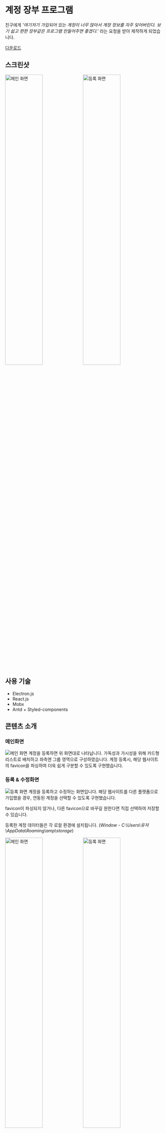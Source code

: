 # 계정 장부 프로그램
친구에게 *'여기저기 가입되어 있는 계정이 너무 많아서 계정 정보를 자주 잊어버린다. 보기 쉽고 편한 장부같은 프로그램 만들어주면 좋겠다.'* 라는 요청을 받아 제작하게 되었습니다.

[다운로드](https://drive.google.com/file/d/1YNwHzbvjKJiKg0HCRiXdEVXyMuFTRh-X/view?usp=sharing)

## 스크린샷
<img src="https://user-images.githubusercontent.com/27776795/165788540-f5c05041-4b1b-4c26-951f-0dd048169750.png" width="49%" title="메인 화면" alt="메인 화면"></img>
<img src="https://user-images.githubusercontent.com/27776795/165789673-9dec429b-4a34-46ab-af6b-aa5ad14381b6.png" width="49%" title="등록 화면" alt="등록 화면"></img>

## 사용 기술
- Electron.js
- React.js
- Mobx
- Antd + Styled-components

## 콘텐츠 소개
### 메인화면
![메인 화면](https://user-images.githubusercontent.com/27776795/165788540-f5c05041-4b1b-4c26-951f-0dd048169750.png)
계정을 등록하면 위 화면대로 나타납니다. 가독성과 가시성을 위해 카드형 리스트로 배치하고 좌측엔 그룹 영역으로 구성하였습니다. 계정 등록시, 해당 웹사이트의 favicon을 파싱하여 더욱 쉽게 구분할 수 있도록 구현했습니다.

### 등록 & 수정화면
![등록 화면](https://user-images.githubusercontent.com/27776795/165789673-9dec429b-4a34-46ab-af6b-aa5ad14381b6.png)
계정을 등록하고 수정하는 화면입니다. 해당 웹사이트를 다른 플랫폼으로 가입했을 경우, 연동된 계정을 선택할 수 있도록 구현했습니다.

favicon이 파싱되지 않거나, 다른 favicon으로 바꾸길 원한다면 직접 선택하여 저장할 수 있습니다.

등록한 계정 데이터들은 각 로컬 환경에 설치됩니다. (*Window - C:\Users\유저\AppData\Roaming\amp\storage*)

<img src="https://user-images.githubusercontent.com/27776795/165792570-0e7d85d0-6801-41dd-8d9f-246c728edfbe.png" width="49%" title="메인 화면" alt="메인 화면"></img>
<img src="https://user-images.githubusercontent.com/27776795/165792616-f04c71c0-e4c9-41f9-a882-85d305aef8e1.png" width="49%" title="등록 화면" alt="등록 화면"></img>

### 윈도우 트레이
![트레이](https://user-images.githubusercontent.com/27776795/165793183-18c5c5d9-9ae3-4f64-8114-4bc47d138877.PNG)

쉽고 간편한 접근을 위해 트레이 아이콘을 적용했습니다. 앱을 닫아도 트레이를 통해 쉽게 오픈할 수 있습니다.